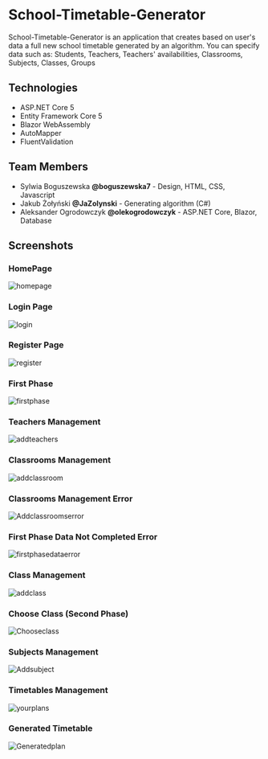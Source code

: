 # School-Timetable-Generator
School-Timetable-Generator is an application that creates based on user's data a full new school timetable generated by an algorithm.
You can specify data such as: Students, Teachers, Teachers' availabilities, Classrooms, Subjects, Classes, Groups

## Technologies
- ASP.NET Core 5
- Entity Framework Core 5
- Blazor WebAssembly
- AutoMapper
- FluentValidation

## Team Members
- Sylwia Boguszewska <b>@boguszewska7</b> - Design, HTML, CSS, Javascript
- Jakub Żołyński <b>@JaZolynski</b> - Generating algorithm (C#)
- Aleksander Ogrodowczyk <b>@olekogrodowczyk</b> - ASP.NET Core, Blazor, Database

## Screenshots

### HomePage
![homepage](https://user-images.githubusercontent.com/15310742/158252434-13746167-8813-4524-82e3-c39bafcde00d.png)

### Login Page
![login](https://user-images.githubusercontent.com/15310742/158252455-2c608426-ec00-4adf-ac9b-f667f78f73fc.png)

### Register Page
![register](https://user-images.githubusercontent.com/15310742/158252485-a2c66a69-3dcd-4c2d-bc20-37455dff1311.png)

### First Phase
![firstphase](https://user-images.githubusercontent.com/15310742/158252527-eb67e8f7-d8b5-447d-ae2e-2d44a46bf438.png)

### Teachers Management
![addteachers](https://user-images.githubusercontent.com/15310742/158252565-f49e6b75-c72f-48e2-903e-1b42a3af158c.png)

### Classrooms Management
![addclassroom](https://user-images.githubusercontent.com/15310742/158252647-f4d1c54c-1c69-47b5-8011-6cd7388da765.png)

### Classrooms Management Error
![Addclassroomserror](https://user-images.githubusercontent.com/15310742/158252692-bf6d4a0f-ae4d-42dd-8bab-1de27aca8eaa.png)

### First Phase Data Not Completed Error
![firstphasedataerror](https://user-images.githubusercontent.com/15310742/158252727-1103a465-df0e-4375-8984-fde60a869f11.png)

### Class Management
![addclass](https://user-images.githubusercontent.com/15310742/158252751-ed2c2bee-f8ee-40f9-af14-9545d56c8163.png)

### Choose Class (Second Phase)
![Chooseclass](https://user-images.githubusercontent.com/15310742/158252781-caed74e2-7eab-4001-8a18-af227fdb317e.png)

### Subjects Management
![Addsubject](https://user-images.githubusercontent.com/15310742/158252822-fd6695d6-c29d-4bbe-a634-313e49e2ba2d.png)

### Timetables Management
![yourplans](https://user-images.githubusercontent.com/15310742/158252852-3391a37d-71e0-49bf-a1ff-395d4e4f9200.png)

### Generated Timetable
![Generatedplan](https://user-images.githubusercontent.com/15310742/158252884-ecbcd494-c635-41a3-ab1c-9e66ce123d02.png)


